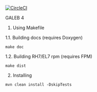 [![CircleCI](https://circleci.com/gh/galeb/galeb/tree/master.svg?style=svg)](https://circleci.com/gh/galeb/galeb/tree/master)

GALEB 4

1. Using Makefile

1.1. Building docs (requires Doxygen)

`make doc`

1.2. Building RH7/EL7 rpm (requires FPM)

`make dist`

2. Installing

`mvn clean install -DskipTests`
